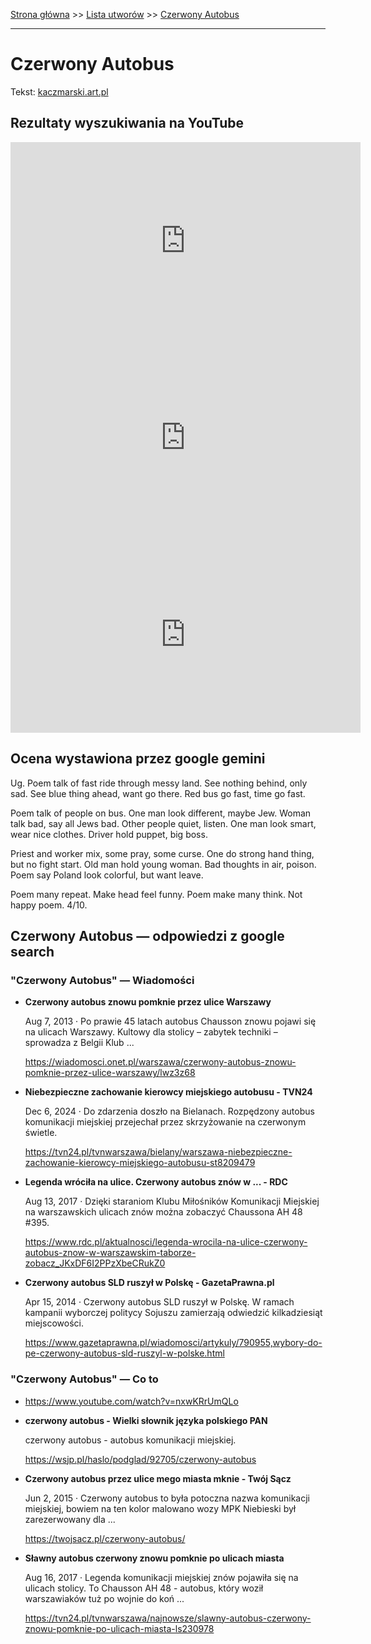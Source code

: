 [Strona główna](../index.md) >> [Lista utworów](../list.md) >> [Czerwony Autobus](109.md)

---

# Czerwony Autobus

Tekst: [kaczmarski.art.pl](https://www.kaczmarski.art.pl/tworczosc/wiersze/czerwony-autobus/)

## Rezultaty wyszukiwania na YouTube

<iframe width="560" height="315" src="https://www.youtube.com/embed/8ldFFu5-mVU?si=IdontcarewhotheIRSsendsImnotpayingtaxes" title="YouTube video player" frameborder="0" allow="accelerometer; autoplay; clipboard-write; encrypted-media; gyroscope; picture-in-picture; web-share" referrerpolicy="strict-origin-when-cross-origin" allowfullscreen></iframe>

<iframe width="560" height="315" src="https://www.youtube.com/embed/NTNcxGVgn9I?si=IdontcarewhotheIRSsendsImnotpayingtaxes" title="YouTube video player" frameborder="0" allow="accelerometer; autoplay; clipboard-write; encrypted-media; gyroscope; picture-in-picture; web-share" referrerpolicy="strict-origin-when-cross-origin" allowfullscreen></iframe>

<iframe width="560" height="315" src="https://www.youtube.com/embed/nKoqGkB9l3A?si=IdontcarewhotheIRSsendsImnotpayingtaxes" title="YouTube video player" frameborder="0" allow="accelerometer; autoplay; clipboard-write; encrypted-media; gyroscope; picture-in-picture; web-share" referrerpolicy="strict-origin-when-cross-origin" allowfullscreen></iframe>

## Ocena wystawiona przez google gemini

Ug. Poem talk of fast ride through messy land. See nothing behind, only sad. See blue thing ahead, want go there. Red bus go fast, time go fast.

Poem talk of people on bus. One man look different, maybe Jew. Woman talk bad, say all Jews bad. Other people quiet, listen. One man look smart, wear nice clothes. Driver hold puppet, big boss.

Priest and worker mix, some pray, some curse. One do strong hand thing, but no fight start. Old man hold young woman. Bad thoughts in air, poison. Poem say Poland look colorful, but want leave.

Poem many repeat. Make head feel funny. Poem make many think. Not happy poem. 4/10.


## Czerwony Autobus — odpowiedzi z google search

### "Czerwony Autobus" — Wiadomości

- **Czerwony autobus znowu pomknie przez ulice Warszawy**

    Aug 7, 2013  ·  Po prawie 45 latach autobus Chausson znowu pojawi się na ulicach Warszawy. Kultowy dla stolicy – zabytek techniki – sprowadza z Belgii Klub ... 

   <https://wiadomosci.onet.pl/warszawa/czerwony-autobus-znowu-pomknie-przez-ulice-warszawy/lwz3z68>
- **Niebezpieczne zachowanie kierowcy miejskiego autobusu - TVN24**

    Dec 6, 2024  ·  Do zdarzenia doszło na Bielanach. Rozpędzony autobus komunikacji miejskiej przejechał przez skrzyżowanie na czerwonym świetle. 

   <https://tvn24.pl/tvnwarszawa/bielany/warszawa-niebezpieczne-zachowanie-kierowcy-miejskiego-autobusu-st8209479>
- **Legenda wróciła na ulice. Czerwony autobus znów w ... - RDC**

    Aug 13, 2017  ·  Dzięki staraniom Klubu Miłośników Komunikacji Miejskiej na warszawskich ulicach znów można zobaczyć Chaussona AH 48 #395. 

   <https://www.rdc.pl/aktualnosci/legenda-wrocila-na-ulice-czerwony-autobus-znow-w-warszawskim-taborze-zobacz_JKxDF6I2PPzXbeCRukZ0>
- **Czerwony autobus SLD ruszył w Polskę - GazetaPrawna.pl**

    Apr 15, 2014  ·  Czerwony autobus SLD ruszył w Polskę. W ramach kampanii wyborczej politycy Sojuszu zamierzają odwiedzić kilkadziesiąt miejscowości. 

   <https://www.gazetaprawna.pl/wiadomosci/artykuly/790955,wybory-do-pe-czerwony-autobus-sld-ruszyl-w-polske.html>

### "Czerwony Autobus" — Co to

- <https://www.youtube.com/watch?v=nxwKRrUmQLo>
- **czerwony autobus - Wielki słownik języka polskiego PAN**

    czerwony autobus - autobus komunikacji miejskiej. 

   <https://wsjp.pl/haslo/podglad/92705/czerwony-autobus>
- **Czerwony autobus przez ulice mego miasta mknie - Twój Sącz**

    Jun 2, 2015  ·  Czerwony autobus to była potoczna nazwa komunikacji miejskiej, bowiem na ten kolor malowano wozy MPK Niebieski był zarezerwowany dla ... 

   <https://twojsacz.pl/czerwony-autobus/>
- **Sławny autobus czerwony znowu pomknie po ulicach miasta**

    Aug 16, 2017  ·  Legenda komunikacji miejskiej znów pojawiła się na ulicach stolicy. To Chausson AH 48 - autobus, który woził warszawiaków tuż po wojnie do koń ... 

   <https://tvn24.pl/tvnwarszawa/najnowsze/slawny-autobus-czerwony-znowu-pomknie-po-ulicach-miasta-ls230978>

